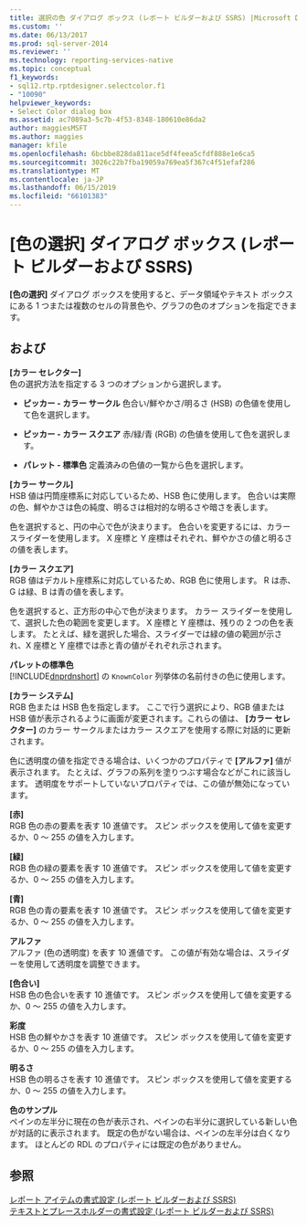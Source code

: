 ```yaml
---
title: 選択の色 ダイアログ ボックス (レポート ビルダーおよび SSRS) |Microsoft Docs
ms.custom: ''
ms.date: 06/13/2017
ms.prod: sql-server-2014
ms.reviewer: ''
ms.technology: reporting-services-native
ms.topic: conceptual
f1_keywords:
- sql12.rtp.rptdesigner.selectcolor.f1
- "10090"
helpviewer_keywords:
- Select Color dialog box
ms.assetid: ac7089a3-5c7b-4f53-8348-180610e86da2
author: maggiesMSFT
ms.author: maggies
manager: kfile
ms.openlocfilehash: 6bcbbe828da811ace5df4feea5cfdf888e1e6ca5
ms.sourcegitcommit: 3026c22b7fba19059a769ea5f367c4f51efaf286
ms.translationtype: MT
ms.contentlocale: ja-JP
ms.lasthandoff: 06/15/2019
ms.locfileid: "66101383"
---
```

# <a name="select-color-dialog-box-report-builder-and-ssrs"></a>[色の選択] ダイアログ ボックス (レポート ビルダーおよび SSRS)
  **[色の選択]** ダイアログ ボックスを使用すると、データ領域やテキスト ボックスにある 1 つまたは複数のセルの背景色や、グラフの色のオプションを指定できます。  
  
## <a name="options"></a>および  
 **[カラー セレクター]**  
 色の選択方法を指定する 3 つのオプションから選択します。  
  
-   **ピッカー - カラー サークル** 色合い/鮮やかさ/明るさ (HSB) の色値を使用して色を選択します。  
  
-   **ピッカー - カラー スクエア** 赤/緑/青 (RGB) の色値を使用して色を選択します。  
  
-   **パレット - 標準色** 定義済みの色値の一覧から色を選択します。  
  
 **[カラー サークル]**  
 HSB 値は円筒座標系に対応しているため、HSB 色に使用します。 色合いは実際の色、鮮やかさは色の純度、明るさは相対的な明るさや暗さを表します。  
  
 色を選択すると、円の中心で色が決まります。 色合いを変更するには、カラー スライダーを使用します。 X 座標と Y 座標はそれぞれ、鮮やかさの値と明るさの値を表します。  
  
 **[カラー スクエア]**  
 RGB 値はデカルト座標系に対応しているため、RGB 色に使用します。 R は赤、G は緑、B は青の値を表します。  
  
 色を選択すると、正方形の中心で色が決まります。 カラー スライダーを使用して、選択した色の範囲を変更します。 X 座標と Y 座標は、残りの 2 つの色を表します。 たとえば、緑を選択した場合、スライダーでは緑の値の範囲が示され、X 座標と Y 座標では赤と青の値がそれぞれ示されます。  
  
 **パレットの標準色**  
 [!INCLUDE[dnprdnshort](../includes/dnprdnshort-md.md)] の `KnownColor` 列挙体の名前付きの色に使用します。  
  
 **[カラー システム]**  
 RGB 色または HSB 色を指定します。 ここで行う選択により、RGB 値または HSB 値が表示されるように画面が変更されます。これらの値は、 **[カラー セレクター]** のカラー サークルまたはカラー スクエアを使用する際に対話的に更新されます。  
  
 色に透明度の値を指定できる場合は、いくつかのプロパティで **[アルファ]** 値が表示されます。 たとえば、グラフの系列を塗りつぶす場合などがこれに該当します。 透明度をサポートしていないプロパティでは、この値が無効になっています。  
  
 **[赤]**  
 RGB 色の赤の要素を表す 10 進値です。 スピン ボックスを使用して値を変更するか、0 ～ 255 の値を入力します。  
  
 **[緑]**  
 RGB 色の緑の要素を表す 10 進値です。 スピン ボックスを使用して値を変更するか、0 ～ 255 の値を入力します。  
  
 **[青]**  
 RGB 色の青の要素を表す 10 進値です。 スピン ボックスを使用して値を変更するか、0 ～ 255 の値を入力します。  
  
 **アルファ**  
 アルファ (色の透明度) を表す 10 進値です。 この値が有効な場合は、スライダーを使用して透明度を調整できます。  
  
 **[色合い]**  
 HSB 色の色合いを表す 10 進値です。 スピン ボックスを使用して値を変更するか、0 ～ 255 の値を入力します。  
  
 **彩度**  
 HSB 色の鮮やかさを表す 10 進値です。 スピン ボックスを使用して値を変更するか、0 ～ 255 の値を入力します。  
  
 **明るさ**  
 HSB 色の明るさを表す 10 進値です。 スピン ボックスを使用して値を変更するか、0 ～ 255 の値を入力します。  
  
 **色のサンプル**  
 ペインの左半分に現在の色が表示され、ペインの右半分に選択している新しい色が対話的に表示されます。 既定の色がない場合は、ペインの左半分は白くなります。 ほとんどの RDL のプロパティには既定の色がありません。  
  
## <a name="see-also"></a>参照  
 [レポート アイテムの書式設定 (レポート ビルダーおよび SSRS)](report-design/formatting-report-items-report-builder-and-ssrs.md)   
 [テキストとプレースホルダーの書式設定 &#40;レポート ビルダーおよび SSRS&#41;](report-design/formatting-text-and-placeholders-report-builder-and-ssrs.md)  
  
  

